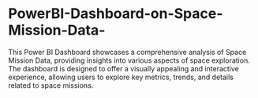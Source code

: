 # PowerBI-Dashboard-on-Space-Mission-Data-
This Power BI Dashboard showcases a comprehensive analysis of Space Mission Data, providing insights into various aspects of space exploration. The dashboard is designed to offer a visually appealing and interactive experience, allowing users to explore key metrics, trends, and details related to space missions.
